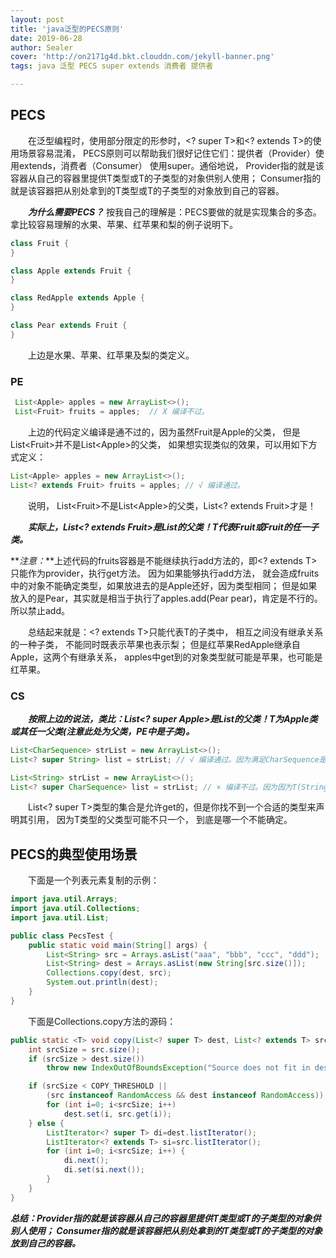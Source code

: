 ```yaml
---
layout: post
title: 'java泛型的PECS原则'
date: 2019-06-28
author: Sealer
cover: 'http://on2171g4d.bkt.clouddn.com/jekyll-banner.png'
tags: java 泛型 PECS super extends 消费者 提供者  

---
```


## PECS
　　在泛型编程时，使用部分限定的形参时，<? super T>和<? extends T>的使用场景容易混淆，
PECS原则可以帮助我们很好记住它们：提供者（Provider）使用extends，消费者（Consumer）
使用super。通俗地说， Provider指的就是该容器从自己的容器里提供T类型或T的子类型的对象供别人使用；
Consumer指的就是该容器把从别处拿到的T类型或T的子类型的对象放到自己的容器。

　　**_为什么需要PECS？_** 按我自己的理解是：PECS要做的就是实现集合的多态。拿比较容易理解的水果、苹果、红苹果和梨的例子说明下。
```java
class Fruit {
}

class Apple extends Fruit {
}

class RedApple extends Apple {
}

class Pear extends Fruit {
}
```

　　上边是水果、苹果、红苹果及梨的类定义。

### PE
```java
 List<Apple> apples = new ArrayList<>();
 List<Fruit> fruits = apples;  // X 编译不过。
```
　　上边的代码定义编译是通不过的，因为虽然Fruit是Apple的父类，
但是List&lt;Fruit&gt;并不是List&lt;Apple&gt;的父类， 如果想实现类似的效果，可以用如下方式定义：
 ```java
 List<Apple> apples = new ArrayList<>();
 List<? extends Fruit> fruits = apples; // √ 编译通过。
 ```
 　　说明， List&lt;Fruit>不是List&lt;Apple&gt;的父类，List<? extends Fruit>才是！
 
 　　**_实际上，List<? extends Fruit>是List<T>的父类！T代表Fruit或Fruit的任一子类。_**
 
**_注意：_**上述代码的fruits容器是不能继续执行add方法的，即<? extends T> 只能作为provider，执行get方法。
因为如果能够执行add方法， 就会造成fruits中的对象不能确定类型，如果放进去的是Apple还好，因为类型相同；
但是如果放入的是Pear，其实就是相当于执行了apples.add(Pear pear)，肯定是不行的。 所以禁止add。

　　总结起来就是：<? extends T>只能代表T的子类中， 相互之间没有继承关系的一种子类， 不能同时既表示苹果也表示梨；
但是红苹果RedApple继承自Apple，这两个有继承关系， apples中get到的对象类型就可能是苹果，也可能是红苹果。 

### CS
　　**_按照上边的说法，类比：List<? super Apple>是List<T>的父类！T为Apple类或其任一父类(注意此处为父类，PE中是子类)。_**
```java
List<CharSequence> strList = new ArrayList<>();
List<? super String> list = strList; // √ 编译通过。因为满足CharSequence是String的父类。
```

```java
List<String> strList = new ArrayList<>();
List<? super CharSequence> list = strList; // × 编译不过。因为因为T(String)不为CharSequence的父类。
```
　　List<? super T>类型的集合是允许get的，但是你找不到一个合适的类型来声明其引用， 因为T类型的父类型可能不只一个， 到底是哪一个不能确定。

## PECS的典型使用场景

　　下面是一个列表元素复制的示例：
```java
import java.util.Arrays;
import java.util.Collections;
import java.util.List;

public class PecsTest {
    public static void main(String[] args) {
        List<String> src = Arrays.asList("aaa", "bbb", "ccc", "ddd");
        List<String> dest = Arrays.asList(new String[src.size()]);
        Collections.copy(dest, src);
        System.out.println(dest);
    }
}
```
　　下面是Collections.copy方法的源码：
```java
public static <T> void copy(List<? super T> dest, List<? extends T> src) {
    int srcSize = src.size();
    if (srcSize > dest.size())
        throw new IndexOutOfBoundsException("Source does not fit in dest");

    if (srcSize < COPY_THRESHOLD ||
        (src instanceof RandomAccess && dest instanceof RandomAccess)) {
        for (int i=0; i<srcSize; i++)
            dest.set(i, src.get(i));
    } else {
        ListIterator<? super T> di=dest.listIterator();
        ListIterator<? extends T> si=src.listIterator();
        for (int i=0; i<srcSize; i++) {
            di.next();
            di.set(si.next());
        }
    }
}
```
**_总结：Provider指的就是该容器从自己的容器里提供T类型或T的子类型的对象供别人使用；
   Consumer指的就是该容器把从别处拿到的T类型或T的子类型的对象放到自己的容器。_**
